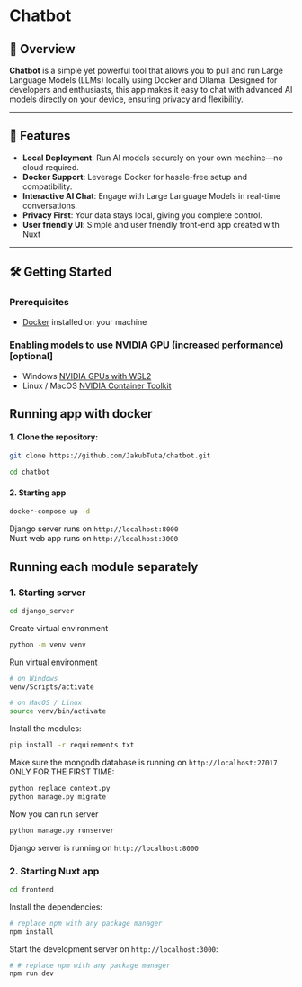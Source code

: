 # Chatbot

## 🚀 Overview
**Chatbot** is a simple yet powerful tool that allows you to pull and run Large Language Models (LLMs) locally using Docker and Ollama. Designed for developers and enthusiasts, this app makes it easy to chat with advanced AI models directly on your device, ensuring privacy and flexibility.

---

## 🌟 Features
- **Local Deployment**: Run AI models securely on your own machine—no cloud required.
- **Docker Support**: Leverage Docker for hassle-free setup and compatibility.
- **Interactive AI Chat**: Engage with Large Language Models in real-time conversations.
- **Privacy First**: Your data stays local, giving you complete control.
- **User friendly UI**: Simple and user friendly front-end app created with Nuxt

---

## 🛠️ Getting Started

### Prerequisites
- [Docker](https://www.docker.com/) installed on your machine

### Enabling models to use NVIDIA GPU (increased performance) [optional]
- Windows [NVIDIA GPUs with WSL2](https://docs.docker.com/desktop/features/gpu/)
- Linux / MacOS [NVIDIA Container Toolkit](https://docs.nvidia.com/datacenter/cloud-native/container-toolkit/latest/install-guide.html#installation)

## Running app with docker
#### 1. Clone the repository:
```bash
git clone https://github.com/JakubTuta/chatbot.git

cd chatbot
```

#### 2. Starting app
```bash
docker-compose up -d
```

Django server runs on `http://localhost:8000` \
Nuxt web app runs on `http://localhost:3000`

## Running each module separately

### 1. Starting server
```bash
cd django_server
```

Create virtual environment
```bash
python -m venv venv
```

Run virtual environment
```bash
# on Windows
venv/Scripts/activate

# on MacOS / Linux
source venv/bin/activate
```

Install the modules:

```bash
pip install -r requirements.txt
```

Make sure the mongodb database is running on `http://localhost:27017` \
ONLY FOR THE FIRST TIME:

```bash
python replace_context.py
python manage.py migrate
```

Now you can run server

```bash
python manage.py runserver
```

Django server is running on `http://localhost:8000`

### 2. Starting Nuxt app
```bash
cd frontend
```

Install the dependencies:

```bash
# replace npm with any package manager
npm install
```

Start the development server on `http://localhost:3000`:

```bash
# # replace npm with any package manager
npm run dev
```